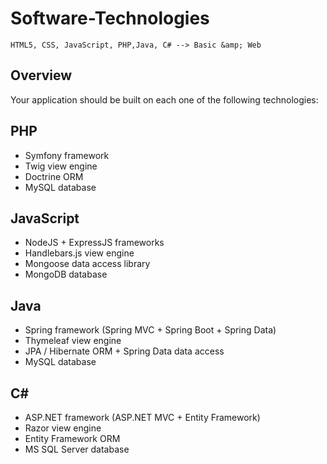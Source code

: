 # Software-Technologies
```
HTML5, CSS, JavaScript, PHP,Java, C# --> Basic &amp; Web 
```
## Overview
Your application should be built on each one of the following technologies:

## PHP
* Symfony framework
* Twig view engine
* Doctrine ORM
* MySQL database

## JavaScript
* NodeJS + ExpressJS frameworks
* Handlebars.js view engine
* Mongoose data access library
* MongoDB database

## Java
* Spring framework (Spring MVC + Spring Boot + Spring Data)
* Thymeleaf view engine
* JPA / Hibernate ORM + Spring Data data access
* MySQL database

## C#
* ASP.NET framework (ASP.NET MVC + Entity Framework)
* Razor view engine
* Entity Framework ORM
* MS SQL Server database

